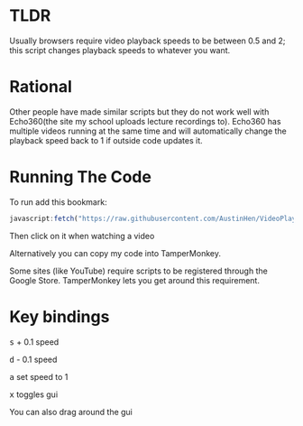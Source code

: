# TLDR 
Usually browsers require video playback speeds to be between 0.5 and 2; this script changes playback speeds to whatever you want. 

# Rational
Other people have made similar scripts but they do not work well with Echo360(the site my school uploads lecture recordings to). 
Echo360 has multiple videos running at the same time and will automatically change the playback speed back to 1 if outside code updates it.

# Running The Code
To run add this bookmark:
```js
javascript:fetch("https://raw.githubusercontent.com/AustinHen/VideoPlaybackSpeed/main/main.js").then(a=>a.text()).then(eval)
```
Then click on it when watching a video


Alternatively you can copy my code into TamperMonkey. 

Some sites (like YouTube) require scripts to be registered through the Google Store. TamperMonkey lets you get around this requirement.   
# Key bindings
<kbd>s</kbd> + 0.1 speed

<kbd>d</kbd> - 0.1 speed

<kbd>a</kbd> set speed to 1

<kbd>x</kbd> toggles gui

You can also drag around the gui 
